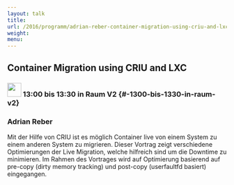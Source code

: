 ```yaml
---
layout: talk
title:
url: /2016/programm/adrian-reber-container-migration-using-criu-and-lxc/
weight:
menu:
---
```

## Container Migration using CRIU and LXC

### <img height = "32" src="../../../images/talk.svg"> 13:00 bis 13:30 in Raum V2 {#-1300-bis-1330-in-raum-v2}

### Adrian Reber

Mit der Hilfe von CRIU ist es möglich Container live von einem System zu einem anderen System zu migrieren. Dieser Vortrag zeigt verschiedene Optimierungen der Live Migration, welche hilfreich sind um die Downtime zu minimieren. Im Rahmen des Vortrages wird auf Optimierung basierend auf pre-copy (dirty memory tracking) und post-copy (userfaultfd basiert) eingegangen.

